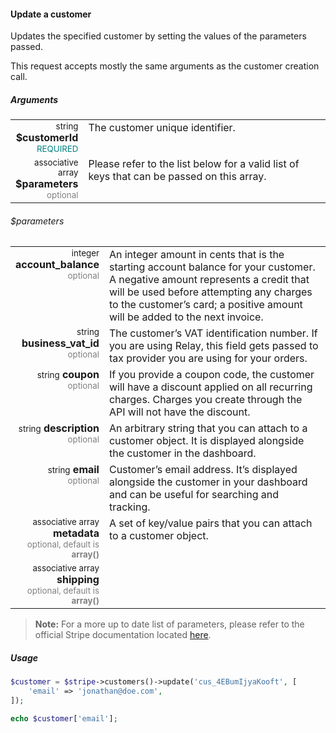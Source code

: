 #### Update a customer

Updates the specified customer by setting the values of the parameters passed.

This request accepts mostly the same arguments as the customer creation call.

##### Arguments

<table>
    <tbody>
        <tr valign="top">
            <td width="20%" style="text-align: right">
                <small>string</small> <strong>$customerId</strong><br />
                <small style="color: teal;">REQUIRED</small>
            </td>
            <td width="80%">
                The customer unique identifier.
            </td>
        </tr>
        <tr valign="top">
            <td width="20%" style="text-align: right">
                <small>associative array</small> <strong>$parameters</strong><br />
                <small style="color: grey;">optional</small>
            </td>
            <td width="80%">
                Please refer to the list below for a valid list of keys that can be passed on this array.
            </td>
        </tr>
    </tbody>
</table>

###### $parameters

<table>
    <tbody>
        <tr valign="top">
            <td width="20%" style="text-align: right">
                <small>integer</small> <strong>account_balance</strong><br />
                <small style="color: grey;">optional</small>
            </td>
            <td width="80%">
                An integer amount in cents that is the starting account balance for your customer. A negative amount represents a credit that will be used before attempting any charges to the customer’s card; a positive amount will be added to the next invoice.
            </td>
        </tr>
        <tr valign="top">
            <td width="20%" style="text-align: right">
                <small>string</small> <strong>business_vat_id</strong><br />
                <small style="color: grey;">optional</small>
            </td>
            <td width="80%">
                The customer’s VAT identification number. If you are using Relay, this field gets passed to tax provider you are using for your orders.
            </td>
        </tr>
        <tr valign="top">
            <td width="20%" style="text-align: right">
                <small>string</small> <strong>coupon</strong><br />
                <small style="color: grey;">optional</small>
            </td>
            <td width="80%">
                If you provide a coupon code, the customer will have a discount applied on all recurring charges. Charges you create through the API will not have the discount.
            </td>
        </tr>
        <tr valign="top">
            <td width="20%" style="text-align: right">
                <small>string</small> <strong>description</strong><br />
                <small style="color: grey;">optional</small>
            </td>
            <td width="80%">
                An arbitrary string that you can attach to a customer object. It is displayed alongside the customer in the dashboard.
            </td>
        </tr>
        <tr valign="top">
            <td width="20%" style="text-align: right">
                <small>string</small> <strong>email</strong><br />
                <small style="color: grey;">optional</small>
            </td>
            <td width="80%">
                Customer’s email address. It’s displayed alongside the customer in your dashboard and can be useful for searching and tracking.
            </td>
        </tr>
        <tr valign="top">
            <td width="20%" style="text-align: right">
                <small>associative array</small> <strong>metadata</strong><br />
                <small style="color: grey;">optional, default is <strong>array()</strong></small>
            </td>
            <td width="80%">
                A set of key/value pairs that you can attach to a customer object.
            </td>
        </tr>
        <tr valign="top">
            <td width="20%" style="text-align: right">
                <small>associative array</small> <strong>shipping</strong><br />
                <small style="color: grey;">optional, default is <strong>array()</strong></small>
            </td>
            <td width="80%">
            </td>
        </tr>
    </tbody>
</table>

> **Note:** For a more up to date list of parameters, please refer to the official Stripe documentation located [here](https://stripe.com/docs/api#update_customer).

##### Usage

```php
$customer = $stripe->customers()->update('cus_4EBumIjyaKooft', [
    'email' => 'jonathan@doe.com',
]);

echo $customer['email'];
```
